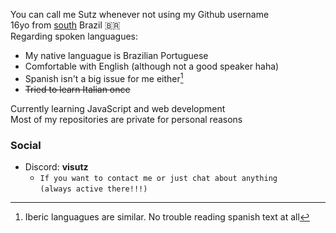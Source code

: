  You can call me Sutz whenever not using my Github username<br>
 16yo from [south](https://en.wikipedia.org/wiki/Paran%C3%A1_(state)) Brazil 🇧🇷<br>
 Regarding spoken languagues:
 + My native languague is Brazilian Portuguese
 + Comfortable with English (although not a good speaker haha)
 + Spanish isn't a big issue for me either[^1]
 + ~~Tried to learn Italian once~~
 [^1]: Iberic languagues are similar. No trouble reading spanish text at all
 

 Currently learning JavaScript and web development<br>
 Most of my repositories are private for personal reasons<br>

 ### Social
- Discord: **visutz**
  - `If you want to contact me or just chat about anything`<br>
    `(always active there!!!)`
